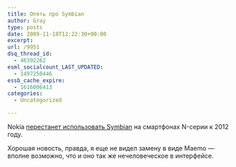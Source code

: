 ```yaml
---
title: Опять про Symbian
author: Gray
type: posts
date: 2009-11-18T12:22:30+00:00
excerpt:
url: /9951
dsq_thread_id:
  - 46392262
esml_socialcount_LAST_UPDATED:
  - 1497250446
essb_cache_expire:
  - 1616006413
categories:
  - Uncategorized

---
```








Nokia [перестанет использовать Symbian][1] на смартфонах N-серии к 2012 году.

Хорошая новость, правда, я еще не видел замену в виде Maemo &#8212; вполне возможно, что и оно так же нечеловеческое в интерфейсе.

 [1]: http://thereallymobileproject.com/2009/11/nokia-dropping-symbian-from-n-series-by-2012/